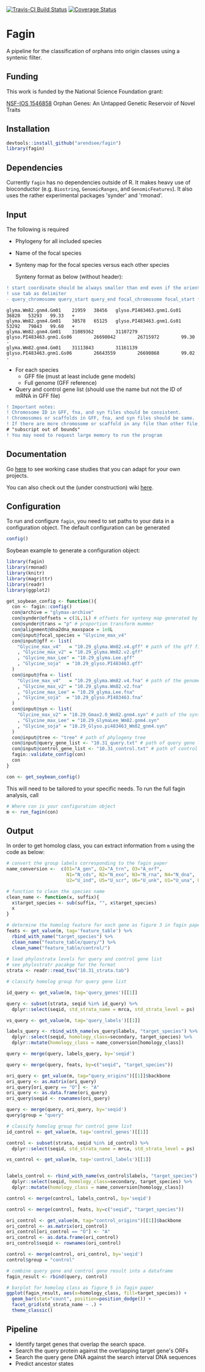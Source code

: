 [![Travis-CI Build Status](https://travis-ci.org/arendsee/fagin.svg?branch=dev)](https://travis-ci.org/arendsee/fagin)
[![Coverage Status](https://img.shields.io/codecov/c/github/arendsee/fagin/master.svg)](https://codecov.io/github/arendsee/fagin?branch=dev)

# Fagin

A pipeline for the classification of orphans into origin classes using a syntenic filter.

## Funding

This work is funded by the National Science Foundation grant:

[NSF-IOS 1546858](https://www.nsf.gov/awardsearch/showAward?AWD_ID=1546858)
Orphan Genes: An Untapped Genetic Reservoir of Novel Traits

## Installation

```R
devtools::install_github("arendsee/fagin")
library(fagin)
```

## Dependencies

Currently `fagin` has no dependencies outside of R. It makes heavy use of
bioconductor (e.g. `Biostring`, `GenomicRanges`, and `GenomicFeatures`). It
also uses the rather experimental packages 'synder' and 'rmonad'.

## Input

The following is required

 - Phylogeny for all included species
 - Name of the focal species
 - Synteny map for the focal species versus each other species
 
   Synteny format as below (without header):
 ```diff
 ! start coordinate should be always smaller than end even if the orientation is -
 ! use tab as delimiter
 - query_chromosome query_start query_end focal_chromosome focal_start focal_end orientation
 ```
 ```
 glyma.Wm82.gnm4.Gm01    21959   38456   glyso.PI483463.gnm1.Gs01        36820   53293   99.33   +
 glyma.Wm82.gnm4.Gm01    38578   65125   glyso.PI483463.gnm1.Gs01        53292   79843   99.60   +
 glyma.Wm82.gnm4.Gm01    31089362        31107279        glyso.PI483463.gnm1.Gs06        26698042        26715972        99.30   -
 glyma.Wm82.gnm4.Gm01    31113843        31161139        glyso.PI483463.gnm1.Gs06        26643559        26690868        99.02   -
 ```
 - For each species
   - GFF file (must at least include gene models)
   - Full genome (GFF reference)
 - Query and control gene list (should use the name but not the ID of mRNA in GFF file)
```diff
! Important notes:
! Chromosome ID in GFF, fna, and syn files should be consistent.
! Chromosomes or scaffolds in GFF, fna, and syn files should be same. 
! If there are more chromosome or scaffold in any file than other file, you may get error like this:
# "subscript out of bounds"
! You may need to request large memory to run the program
```
   
 

## Documentation

Go [here](https://github.com/arendsee/fagin-case-studies) to see working case
studies that you can adapt for your own projects.

You can also check out the (under construction) wiki [here](https://github.com/arendsee/fagin/wiki).

## Configuration

To run and configure `fagin`, you need to set paths to your data in
a configuration object. The default configuration can be generated

```R
config()
```

Soybean example to generate a configuration object:

```R
library(fagin)
library(rmonad)
library(knitr)
library(magrittr)
library(readr)
library(ggplot2)

get_soybean_config <- function(){
  con <- fagin::config()
  con@archive = "glymax-archive"
  con@synder@offsets = c(1L,1L) # offsets for synteny map generated by mummer
  con@synder@trans = "p" # proportion transform mummer
  con@alignment@dna2dna_maxspace = 1e8L
  con@input@focal_species = "Glycine_max_v4"
  con@input@gff <- list(
    "Glycine_max_v4"   = "10.29_glyma.Wm82.v4.gff" # path of the gff file
    , "Glycine_max_v2" = "10.29_glyma.Wm82.v2.gff"
    , "Glycine_max_Lee" = "10.29_glyma.Lee.gff"
    , "Glycine_soja"  = "10.29_glyso.PI483463.gff"
  )
  con@input@fna <- list(
    "Glycine_max_v4"   = "10.29_glyma.Wm82.v4.fna" # path of the genome sequence file
    , "Glycine_max_v2" = "10.29_glyma.Wm82.v2.fna"
    , "Glycine_max_Lee" = "10.29_glyma.Lee.fna"
    , "Glycine_soja"  = "10.29_glyso.PI483463.fna"
  )
  con@input@syn <- list(
    "Glycine_max_v2" = "10.29_Gmax2.0_Wm82.gnm4.syn" # path of the synteny map file
    , "Glycine_max_Lee" = "10.29_GlymaLee_Wm82.gnm4.syn"
    , "Glycine_soja" = "10.29_Glyso.pi483463_Wm82_gnm4.syn"  
  )
  con@input@tree <- "tree" # path of phylogeny tree
  con@input@query_gene_list <- "10.31_query.txt" # path of query gene list
  con@input@control_gene_list <- "10.31_control.txt" # path of control gene list
  fagin::validate_config(con)
  con
}

con <- get_soybean_config()
```


This will need to be tailored to your specific needs. To run the full fagin analysis, call

```R
# Where con is your configuration object
m <- run_fagin(con)
```

## Output

In order to get homolog class, you can extract information from `m` using the code as below:

```R
# convert the group labels corresponding to the fagin paper
name_conversion <-  c(O1="A_gen", O2="A_trn", O3="A_orf",
                      N1="N_cds", N2="N_exo", N3="N_rna", N4="N_dna",
                      U2="U_ind", U5="U_scr", U6="U_unk", U1="U_una", U3="U_nst", U7="U_tec")

# function to clean the species name
clean_name <- function(x, suffix){
  x$target_species <- sub(suffix, "", x$target_species)
  x
}

# determine the homolog feature for each gene as figure 3 in fagin paper 
feats <- get_value(m, tag='feature_table') %>%
  rbind_with_name("target_species") %>%
  clean_name("feature_table/query/") %>% 
  clean_name("feature_table/control/")
  
# load phylostrata levels for query and control gene list
# see phylostratr pacakge for the format
strata <- readr::read_tsv("10.31_strata.tab")

# classify homolog group for query gene list

id_query <- get_value(m, tag='query_genes')[[1]]

query <- subset(strata, seqid %in% id_query) %>%
  dplyr::select(seqid, std_strata_name = mrca, std_strata_level = ps)

vs_query <- get_value(m, tag='query_labels')[[1]]

labels_query <- rbind_with_name(vs_query$labels, "target_species") %>%
  dplyr::select(seqid, homology_class=secondary, target_species) %>%
  dplyr::mutate(homology_class = name_conversion[homology_class])

query <- merge(query, labels_query, by='seqid')

query <- merge(query, feats, by=c("seqid", "target_species"))

ori_query <- get_value(m, tag="query_origins")[[1]]$backbone
ori_query <- as.matrix(ori_query)
ori_query[ori_query == "O"] <- "A"
ori_query <- as.data.frame(ori_query)
ori_query$seqid <- rownames(ori_query)

query <- merge(query, ori_query, by='seqid')
query$group = "query"

# classify homolog group for control gene list
id_control <- get_value(m, tag='control_genes')[[1]]

control <- subset(strata, seqid %in% id_control) %>%
  dplyr::select(seqid, std_strata_name = mrca, std_strata_level = ps)

vs_control <- get_value(m, tag='control_labels')[[1]]


labels_control <- rbind_with_name(vs_control$labels, "target_species") %>%
  dplyr::select(seqid, homology_class=secondary, target_species) %>%
  dplyr::mutate(homology_class = name_conversion[homology_class])

control <- merge(control, labels_control, by='seqid')

control <- merge(control, feats, by=c("seqid", "target_species"))

ori_control <- get_value(m, tag="control_origins")[[1]]$backbone
ori_control <- as.matrix(ori_control)
ori_control[ori_control == "O"] <- "A"
ori_control <- as.data.frame(ori_control)
ori_control$seqid <- rownames(ori_control)

control <- merge(control, ori_control, by='seqid')
control$group = "control"

# combine query gene and control gene result into a dataframe
fagin_result <- rbind(query, control)

# barplot for homolog class as figure 5 in fagin paper
ggplot(fagin_result, aes(x=homology_class, fill=target_species)) +
  geom_bar(stat="count", position=position_dodge()) +
  facet_grid(std_strata_name ~ .) +
  theme_classic() 
```


## Pipeline

 - Identify target genes that overlap the search space.
 - Search the query protein against the overlapping target gene's ORFs
 - Search the query gene DNA against the search interval DNA sequences
 - Predict ancestor states
